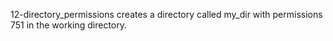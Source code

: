 12-directory_permissions creates a directory called my_dir with permissions 751 in the working directory.
